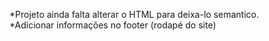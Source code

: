 *Projeto ainda falta alterar o HTML para deixa-lo semantico.
<br>
*Adicionar informações no footer (rodapé do site)

